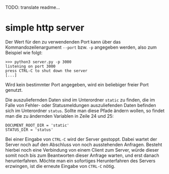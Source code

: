 TODO: translate readme...

# simple http server

Der Wert für den zu verwendenden Port kann über das Kommandozeilenargument
`--port` bzw. `-p` angegeben werden, also zum Beispiel wie folgt:

    >>> python3 server.py -p 3000
    listening on port 3000
    press CTRL-C to shut down the server
    [...]

Wird kein bestimmter Port angegeben, wird ein beliebiger freier Port genutzt.

Die auszuliefernden Daten sind im Unterordner `static` zu finden, die im Falle
von Fehler- oder Statusmeldungen auszuliefenden Daten befinden sich im
Unterordner `status`. Sollte man diese Pfade ändern wollen, so findet man die zu
ändernden Variablen in Zeile 24 und 25:

    DOCUMENT_ROOT_DIR = 'static'
    STATUS_DIR = 'status'

Bei einer Eingabe von `CTRL-C` wird der Server gestoppt. Dabei wartet der Server
noch auf den Abschluss von noch ausstehenden Anfragen. Besteht hierbei noch eine
Verbindung von einem Client zum Server, würde dieser somit noch bis zum
Beantworten dieser Anfrage warten, und erst danach herunterfahren. Möchte man
ein sofortiges Herunterfahren des Servers erzwingen, ist die erneute Eingabe von
`CTRL-C` nötig.
